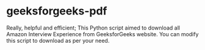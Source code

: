 geeksforgeeks-pdf
=================
Really, helpful and efficient;
This Python script aimed to download all Amazon Interview Experience from GeeksforGeeks website. You can modify this script to download as per your need.
